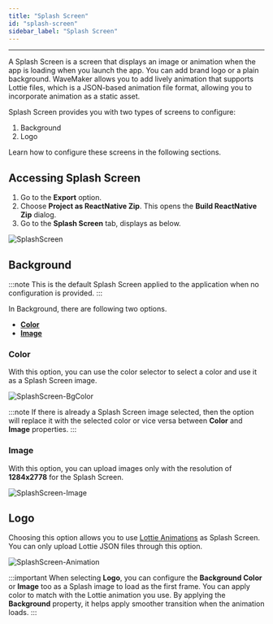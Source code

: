 ```yaml
---
title: "Splash Screen"
id: "splash-screen"
sidebar_label: "Splash Screen"
---
```

---

A Splash Screen is a screen that displays an image or animation when the app is loading when you launch the app. You can add brand logo or a plain background. WaveMaker allows you to add lively animation that supports Lottie files, which is a JSON-based animation file format, allowing you to incorporate animation as a static asset.

Splash Screen provides you with two types of screens to configure:

1. Background
2. Logo

Learn how to configure these screens in the following sections.

## Accessing Splash Screen

1. Go to the **Export** option.
2. Choose **Project as ReactNative Zip**. This opens the **Build ReactNative Zip** dialog. 
3. Go to the **Splash Screen** tab, displays as below.

![SplashScreen](/learn/assets/splash-screen.png)

## Background 

:::note
This is the default Splash Screen applied to the application when no configuration is provided.
:::

In Background, there are following two options.

- **[Color](#color)**
- **[Image](#image)**


### Color 

With this option, you can use the color selector to select a color and use it as a Splash Screen image.

![SplashScreen-BgColor](/learn/assets/splash-screen-bgcolor.png)

:::note
If there is already a Splash Screen image selected, then the option will replace it with the selected color or vice versa between **Color** and **Image** properties.
:::

### Image

With this option, you can upload images only with the resolution of **1284x2778** for the Splash Screen.

![SplashScreen-Image](/learn/assets/splash-screen-image.png)

## Logo

Choosing this option allows you to use [Lottie Animations](https://lottiefiles.com/) as Splash Screen. You can only upload Lottie JSON files through this option.

![SplashScreen-Animation](/learn/assets/splash-screen-animation.gif)

:::important
When selecting **Logo**, you can configure the **Background Color** or **Image** too as a Splash image to load as the first frame. You can apply color to match with the Lottie animation you use. By applying the **Background** property, it helps apply smoother transition when the animation loads. 
:::
